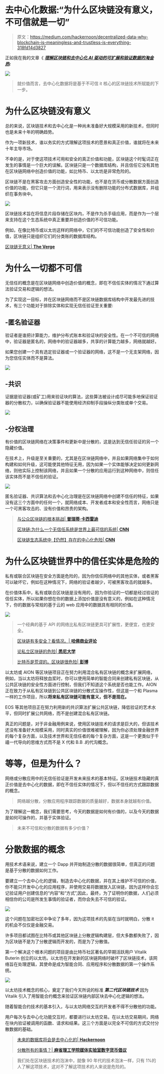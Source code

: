 # 去中心化数据:“为什么区块链没有意义，不可信就是一切”

> 原文：<https://medium.com/hackernoon/decentralized-data-why-blockchain-is-meaningless-and-trustless-is-everything-318fd14d3827>

正如我在我的文章《 [***理解区块链和去中心化 AI 驱动的可扩展和验证数据的淘金热***](/@alet89/understanding-the-gold-rush-of-scalable-and-validated-data-powered-by-blockchain-and-decentralized-ee05db6b6a68)***:***

![](img/26b557a65507e9e11ac044286d9985ce.png)

> 就价值而言，去中心化数据将是基于不可信 it 核心的区块链技术所赋能的下一步。

# 为什么区块链没有意义

总的来说，区块链技术和去中心化是一种尚未准备好大规模采用的新技术，但同时也是未来十年的明确趋势。

作为一项新技术，谁以务实的方式理解这项技术的愿景和真正价值，谁就将在未来十年主导市场。

不幸的是，对于使这项技术可用和安全的真正价值和功能，区块链这个时髦词正在发生的事情是一个巨大的误解。区块链只是一个数据库结构，并且信任它没有其他在区块链网络中创造价值的功能，如比特币、以太坊是非常危险的。

区块链不是在黑客攻击方面创造安全性的功能，也不是在货币或分散数据方面创造价值的功能，但它只是一个流行词，用来表示没有删除功能的分布式数据库，并组织在事务块中。

![](img/b3b74f03d8d9f4ab39562a5503f5f7e8.png)

区块链技术旨在将信息片段存储在区块内，不是作为杀手级应用，而是作为一个层来支持在这个生态系统中真正重要并创造价值的不可信功能。

例如，在像比特币或以太坊这样的网络中，它们的不可信功能创造了安全性和价值，区块链只是组织它们的分类账的数据库结构。

[区块链无意义| **The Verge**](https://www.theverge.com/2018/3/7/17091766/blockchain-bitcoin-ethereum-cryptocurrency-meaning)

# 为什么一切都不可信

无信任的概念是在区块链网络中创造价值的概念，即在不信任实体的情况下通过算法验证交易和逻辑的想法。

为了实现这一目标，并在区块链网络而不是区块链数据库结构中开发最先进的技术，有三个功能对于排除实体和实现无信任验证至关重要:

## -匿名验证器

验证者是谁把计算能力，维护分布式账本和验证块的安全性。在一个不可信的网络中，验证器是匿名的，网络中的验证器越多，共享的计算能力越多，网络就越好。

如果您创建一个具有选定验证器或一个验证器的网络，这不是一个无支架网络，因为您信任实体而不是算法。

![](img/555627489e795df75dee114ffb4bfc80.png)

## -共识

证据是验证器(或矿工)用来验证块的算法，这些算法被设计成尽可能多地保证验证器的分散权力，以确保验证器不能使用经济抑制手段操纵分类账或单个交易。

![](img/dce93075ac381f3f708c3828edab4d78.png)

## -分权治理

有价值的区块链网络在决策事件和更新中是分散的，这是达到无信任验证的另一个隐藏价值。

在技术上，升级是至关重要的，尤其是在区块链网络中，并且如果网络集中于如何构建和如何升级，这可能使其他特征无用，因为如果一个实体能够决定如何更新网络，则他实际上控制该网络，并且如果一个分散的应用运行到这种网络中，则信任该实体而不是不信任的验证。

![](img/560a920a34fd9e1b6d6d56cf361624c8.png)

匿名验证器、共识算法和去中心化治理是在区块链网络中创建不信任的特征，如果没有这三个方面中的任何一个，就网络成本、开发者成本和安全性而言，网络只是一个可黑客攻击的、没有价值和昂贵的架构。

> [与公众区块链的根本挑战| **普瑞蒂·卡西雷迪**](/@preethikasireddy/fundamental-challenges-with-public-blockchains-253c800e9428)
> 
> [区块链:为什么一个无信任系统是世界上最可信的系统| **CNN**](https://www.ccn.com/blockchain-trust-less-system-trustable-system-world/)
> 
> [区块链生态系统中【仍然】存在的中心化危险| **CNN**](https://www.ccn.com/the-dangerous-threat-of-centralization-that-exists-in-the-blockchain-ecosystem/)

# 为什么区块链世界中的信任实体是危险的

私有或联合区块链在安全方面是危险的，因为你信任网络中的其他实体，或者黑客可以破坏它，例如在这种情况下，网络的验证者越少，可被黑客攻击的就越多。

在价值体系中，私有或联合区块链是没有用的，因为你验证的一切都是经过验证的信任实体，所以如果你想在你的数据上添加价值是没有意义的，例如在这种情况下，你的数据与常规的基于云的 web 应用中的数据具有相同的价值。

![](img/3cfd4c6cd54d863f028a8301a4150e51.png)

> 一个经典的基于 API 的网络比私有区块链更具可扩展性，更便宜，也更安全。

> [区块链有多安全？看情况。| **哈佛商业评论**](https://hbr.org/2017/03/how-safe-are-blockchains-it-depends)
> 
> [论私立区块链的危险| **悉尼大学**](https://www.zurich.ibm.com/dccl/papers/gramoli_dccl.pdf)
> 
> [比特币是荒谬的。区块链很危险| **彭博**](https://www.bloomberg.com/news/features/2018-03-09/bitcoin-is-ridiculous-blockchain-is-dangerous-paul-ford)

以太坊或 AION 等区块链项目正在努力利用混合私有区块链的概念来扩展网络，例如，当以太坊将释放血浆时，你可以使用简单的智能合同来创建私有区块链，从公共区块链的安全性方面进行控制，但我们不知道这个系统是否也能工作。AION 正在致力于从私有区块链到公共区块链的分散式互操作性，但这是一个和 Plasma 一样的工作项目，所以**将来私有区块链可能有意义，但不是现在。**

EOS 等其他项目正在努力利用新的共识算法扩展公共区块链，降低验证的艺术水平，但同时扩展公共网络，而不是创建混合私有区块链。

真正的问题是，对于非金融用例来说，使用区块链技术的请求是巨大的，但该技术还没有准备好大规模采用，同时真实的价值很难被理解，因为你必须处理金融世界的每个复杂方面，以及技术世界和无信任者的每个复杂方面，这是一个更类似于千禧一代导向的思维方式而不是 X 代和 B.B .的代沟概念。

# 等等，但是为什么？

网络或分散应用中的无信任验证是开发未来技术的基本特征。区块链技术隐藏的真正价值是去中心化的数据，即在不信任实体的情况下，但以不信任的方式跟踪数据的概念。

> 网络越分散，分散应用程序跟踪数据的质量越好，数据本身就越有价值。

为了理解这一概念，我们需要思考，今天的数据是如何有价值的，以及今天的数据是如何可操作的，并基于实体验证。

> 未来不可信和分散的数据有多少价值？

# 分散数据的概念

用技术术语来说，建立一个 Dapp 并开始制造分散的数据很简单，但真正的问题是基于分散的数据如何工作。

要建立一个去中心化的逻辑，制造去中心化的数据，并在其上维护不可信的价值，你不能只开发中心化的应用程序，并使用交易将数据放入区块链，因为这样你会忘记验证用户创建信息的“内容”和“方式”,因此，最终，为了证明你的数据，人们必须相信你的公司是所发生事情的验证者，而你会失去不可信的验证。

![](img/ee008b845cba3887fd856591e7e1be34.png)

这个问题在加密社区中争论了多年，因为这项技术的先驱在当时就明白，分散 it 的机会不仅仅是金融交易。

许多项目都试图在比特币或其他区块链上分散逻辑构建层，但大多数都失败了，因为区块链不是为了分散逻辑而开发的，而是为了分散值。

第一个解决这个根本问题的项目是由比特币社区著名的早期活跃用户 Vitalik Buterin 创立的以太坊。以太坊在开发新的区块链网络时破坏了区块链技术，该网络旨在处理逻辑，其使命是成为智能合同、应用程序和分散数据的第一个操作系统。

![](img/edfbee473c948e76ab1c0fa6c29a7aaa.png)

以太坊技术概念的核心，奠定了我们今天所说的标准 ***第二代区块链技术*** 因为 Vitalik 引入了用智能合约概念来验证区块链内部区块去中心化逻辑的想法。

随着智能合约技术的基本引入，与以太坊网络交互的开发者不得不分散他的功能。

用户每次与去中心化功能交互时，都要进行以太坊交易。在以太坊交易期间，网络在块内验证被调用的函数、请求和结果。这三个方面是以完全不可信的方式交付分散数据的基础。

> [未来的数据库将会是去中心化的| **Hackernoon**](https://hackernoon.com/databases-of-the-future-will-be-decentralized-d6d9887c494e)
> 
> [分散所有的事情？| **麻省理工学院媒体实验室数字货币倡议**](/mit-media-lab-digital-currency-initiative/decentralize-all-the-things-84702944f3fe)

> 我们处在区块链技术的泡沫中，就像 90 年代的技术泡沫一样，只有 1%的人了解这项技术，这对不了解这项技术的人来说是危险的。